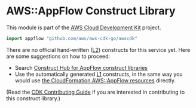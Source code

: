 # AWS::AppFlow Construct Library

This module is part of the [AWS Cloud Development Kit](https://github.com/aws/aws-cdk) project.

```go
import appflow "github.com/aws/aws-cdk-go/awscdk"
```

<!--BEGIN CFNONLY DISCLAIMER-->

There are no official hand-written ([L2](https://docs.aws.amazon.com/cdk/latest/guide/constructs.html#constructs_lib)) constructs for this service yet. Here are some suggestions on how to proceed:

* Search [Construct Hub for AppFlow construct libraries](https://constructs.dev/search?q=appflow)
* Use the automatically generated [L1](https://docs.aws.amazon.com/cdk/latest/guide/constructs.html#constructs_l1_using) constructs, in the same way you would use [the CloudFormation AWS::AppFlow resources](https://docs.aws.amazon.com/AWSCloudFormation/latest/UserGuide/AWS_AppFlow.html) directly.

(Read the [CDK Contributing Guide](https://github.com/aws/aws-cdk/blob/master/CONTRIBUTING.md) if you are interested in contributing to this construct library.)

<!--END CFNONLY DISCLAIMER-->
